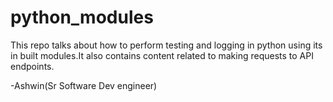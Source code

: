 # python_modules
This repo talks about how to perform testing and logging in python using its in built modules.It also contains content related to making requests to API endpoints. 

-Ashwin(Sr Software Dev engineer)